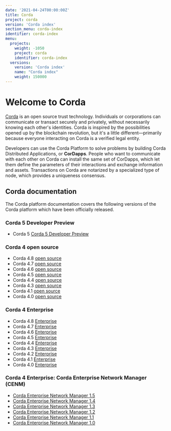 ```yaml
---
date: '2021-04-24T00:00:00Z'
title: Corda
project: corda
version: 'Corda index'
section_menu: corda-index
identifier: corda-index
menu:
  projects:
    weight: -1050
    project: corda
    identifier: corda-index
  versions:
    version: 'Corda index'
    name: "Corda index"
    weight: 150000
---
```


# Welcome to Corda

[Corda](https://www.corda.net/) is an open source trust technology. Individuals or corporations can communicate or transact securely and privately, without necessarily knowing each other's identities. Corda is inspired by the possibilities opened up by the blockchain revolution, but it's a little different—primarily because everyone interacting on Corda is a verified legal entity.

Developers can use the Corda Platform to solve problems by building Corda Distributed Applications, or **CorDapps**. People who want to communicate with each other on Corda can install the same set of CorDapps, which let them define the parameters of their interactions and exchange information and assets. Transactions on Corda are notarized by a specialized type of node, which provides a uniqueness consensus.

## Corda documentation

The Corda platform documentation covers the following versions of the Corda platform which have been officially released.

### Corda 5 Developer Preview

* Corda 5 [Corda 5 Developer Preview](./5.0-dev-preview-1.html)

### Corda 4 open source

* Corda 4.8 [open source](../platform/corda/4.8/open-source.html)
* Corda 4.7 [open source](../platform/corda/4.7/open-source.html)
* Corda 4.6 [open source](../platform/corda/4.6/open-source.html)
* Corda 4.5 [open source](../platform/corda/4.5/open-source.html)
* Corda 4.4 [open source](../platform/corda/4.4/open-source.html)
* Corda 4.3 [open source](../platform/corda/4.3/open-source.html)
* Corda 4.1 [open source](../platform/corda/4.1/open-source.html)
* Corda 4.0 [open source](../platform/corda/4.0/open-source.html)

### Corda 4 Enterprise

* Corda 4.8 [Enterprise](../platform/corda/4.8/enterprise.html)
* Corda 4.7 [Enterprise](../platform/corda/4.7/enterprise.html)
* Corda 4.6 [Enterprise](../platform/corda/4.6/enterprise.html)
* Corda 4.5 [Enterprise](../platform/corda/4.5/enterprise.html)
* Corda 4.4 [Enterprise](../platform/corda/4.4/enterprise.html)
* Corda 4.3 [Enterprise](../platform/corda/4.3/enterprise.html)
* Corda 4.2 [Enterprise](../platform/corda/4.2/enterprise.html)
* Corda 4.1 [Enterprise](../platform/corda/4.1/enterprise.html)
* Corda 4.0 [Enterprise](../platform/corda/4.0/enterprise.html)

### Corda 4 Enterprise: Corda Enterprise Network Manager (CENM)

* [Corda Enterprise Network Manager 1.5](../platform/corda/1.5/cenm.html)
* [Corda Enterprise Network Manager 1.4](../platform/corda/1.4/cenm.html)
* [Corda Enterprise Network Manager 1.3](../platform/corda/1.3/cenm.html)
* [Corda Enterprise Network Manager 1.2](../platform/corda/1.2/cenm.html)
* [Corda Enterprise Network Manager 1.1](../platform/corda/1.1/cenm.html)
* [Corda Enterprise Network Manager 1.0](../platform/corda/1.0/cenm.html)
